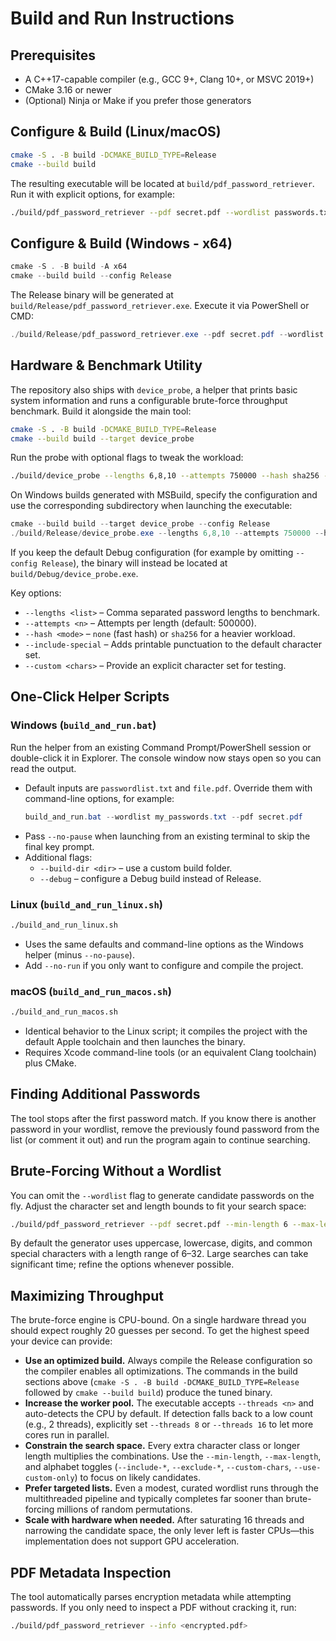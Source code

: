 # Build and Run Instructions

## Prerequisites
- A C++17-capable compiler (e.g., GCC 9+, Clang 10+, or MSVC 2019+)
- CMake 3.16 or newer
- (Optional) Ninja or Make if you prefer those generators

## Configure & Build (Linux/macOS)
```bash
cmake -S . -B build -DCMAKE_BUILD_TYPE=Release
cmake --build build
```
The resulting executable will be located at `build/pdf_password_retriever`. Run it with explicit options, for example:
```bash
./build/pdf_password_retriever --pdf secret.pdf --wordlist passwords.txt
```

## Configure & Build (Windows - x64)
```powershell
cmake -S . -B build -A x64
cmake --build build --config Release
```
The Release binary will be generated at `build/Release/pdf_password_retriever.exe`. Execute it via PowerShell or CMD:
```powershell
./build/Release/pdf_password_retriever.exe --pdf secret.pdf --wordlist passwords.txt
```

## Hardware & Benchmark Utility
The repository also ships with `device_probe`, a helper that prints basic system information and runs a configurable brute-force
throughput benchmark. Build it alongside the main tool:

```bash
cmake -S . -B build -DCMAKE_BUILD_TYPE=Release
cmake --build build --target device_probe
```

Run the probe with optional flags to tweak the workload:

```bash
./build/device_probe --lengths 6,8,10 --attempts 750000 --hash sha256 --include-special
```

On Windows builds generated with MSBuild, specify the configuration and use the corresponding
subdirectory when launching the executable:

```powershell
cmake --build build --target device_probe --config Release
./build/Release/device_probe.exe --lengths 6,8,10 --attempts 750000 --hash sha256 --include-special
```
If you keep the default Debug configuration (for example by omitting `--config Release`), the
binary will instead be located at `build/Debug/device_probe.exe`.

Key options:

- `--lengths <list>` – Comma separated password lengths to benchmark.
- `--attempts <n>` – Attempts per length (default: 500000).
- `--hash <mode>` – `none` (fast hash) or `sha256` for a heavier workload.
- `--include-special` – Adds printable punctuation to the default character set.
- `--custom <chars>` – Provide an explicit character set for testing.

## One-Click Helper Scripts

### Windows (`build_and_run.bat`)
Run the helper from an existing Command Prompt/PowerShell session or double-click it in Explorer. The console window now stays open so you can read the output.

- Default inputs are `passwordlist.txt` and `file.pdf`. Override them with command-line options, for example:
  ```powershell
  build_and_run.bat --wordlist my_passwords.txt --pdf secret.pdf
  ```
- Pass `--no-pause` when launching from an existing terminal to skip the final key prompt.
- Additional flags:
  - `--build-dir <dir>` – use a custom build folder.
  - `--debug` – configure a Debug build instead of Release.

### Linux (`build_and_run_linux.sh`)
```bash
./build_and_run_linux.sh
```
- Uses the same defaults and command-line options as the Windows helper (minus `--no-pause`).
- Add `--no-run` if you only want to configure and compile the project.

### macOS (`build_and_run_macos.sh`)
```bash
./build_and_run_macos.sh
```
- Identical behavior to the Linux script; it compiles the project with the default Apple toolchain and then launches the binary.
- Requires Xcode command-line tools (or an equivalent Clang toolchain) plus CMake.

## Finding Additional Passwords
The tool stops after the first password match. If you know there is another password in your wordlist, remove the previously found password from the list (or comment it out) and run the program again to continue searching.

## Brute-Forcing Without a Wordlist
You can omit the `--wordlist` flag to generate candidate passwords on the fly. Adjust the character set and length bounds to fit your search space:
```bash
./build/pdf_password_retriever --pdf secret.pdf --min-length 6 --max-length 8 --include-digits --include-lowercase
```
By default the generator uses uppercase, lowercase, digits, and common special characters with a length range of 6–32. Large searches can take significant time; refine the options whenever possible.

## Maximizing Throughput
The brute-force engine is CPU-bound. On a single hardware thread you should expect roughly 20 guesses per second. To get the highest speed your device can provide:

- **Use an optimized build.** Always compile the Release configuration so the compiler enables all optimizations. The commands in the build sections above (`cmake -S . -B build -DCMAKE_BUILD_TYPE=Release` followed by `cmake --build build`) produce the tuned binary.
- **Increase the worker pool.** The executable accepts `--threads <n>` and auto-detects the CPU by default. If detection falls back to a low count (e.g., 2 threads), explicitly set `--threads 8` or `--threads 16` to let more cores run in parallel.
- **Constrain the search space.** Every extra character class or longer length multiplies the combinations. Use the `--min-length`, `--max-length`, and alphabet toggles (`--include-*`, `--exclude-*`, `--custom-chars`, `--use-custom-only`) to focus on likely candidates.
- **Prefer targeted lists.** Even a modest, curated wordlist runs through the multithreaded pipeline and typically completes far sooner than brute-forcing millions of random permutations.
- **Scale with hardware when needed.** After saturating 16 threads and narrowing the candidate space, the only lever left is faster CPUs—this implementation does not support GPU acceleration.

## PDF Metadata Inspection
The tool automatically parses encryption metadata while attempting passwords. If you only need to inspect a PDF without cracking it, run:
```bash
./build/pdf_password_retriever --info <encrypted.pdf>
```
